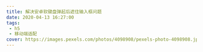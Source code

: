 ```yaml
---
title: 解决安卓软键盘弹起后遮住输入框问题
date: 2020-04-13 16:27:00
tags:
 - h5
 - 移动端适配
cover: https://images.pexels.com/photos/4098908/pexels-photo-4098908.jpeg?auto=compress&cs=tinysrgb&dpr=2&w=500
---
```



